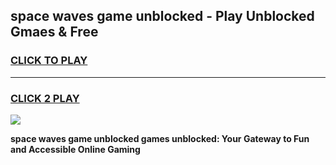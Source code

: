 
## space waves game unblocked - Play Unblocked Gmaes & Free
<h3>
<a href="https://news.freeplayer.one?title=space_waves_game_unblocked&ref=16F">CLICK TO PLAY</a></h3>
<hr>

<h3>
<a href="https://news.freeplayer.one?title=space_waves_game_unblocked&ref=16F">CLICK 2 PLAY</a>
  
</h3>

<a href="https://news.freeplayer.one?title=space_waves_game_unblocked&ref=16F/"><img src="https://clearcache.store/games.png"></a>


**space waves game unblocked games unblocked: Your Gateway to Fun and Accessible Online Gaming**
